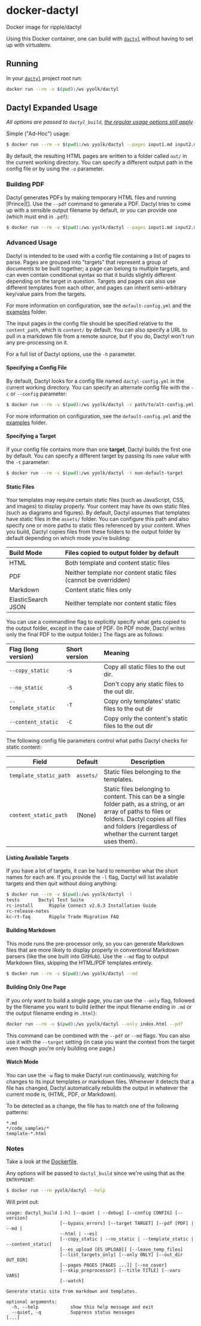 # docker-dactyl
Docker image for ripple/dactyl

Using this Docker container, one can build with [`dactyl`][dactyl] without
having to set up with virtualenv. 

## Running

In your [`dactyl`][dactyl] project root run:

```sh
docker run --rm -v $(pwd):/ws yyolk/dactyl
```

## Dactyl Expanded Usage

_All options are passed to `dactyl_build`, [the regular usage options still
apply][dactyl-usage]_

Simple ("Ad-Hoc") usage:

```sh
$ docker run --rm -v $(pwd):/ws yyolk/dactyl --pages input1.md input2.md
```

By default, the resulting HTML pages are written to a folder called `out/` in the current working directory. You can specify a different output path in the config file or by using the `-o` parameter.

### Building PDF

Dactyl generates PDFs by making temporary HTML files and running [Prince][]. Use the `--pdf` command to generate a PDF. Dactyl tries to come up with a sensible output filename by default, or you can provide one (which must end in `.pdf`):

```sh
$ docker run --rm -v $(pwd):/ws yyolk/dactyl --pages input1.md input2.md --pdf MyGuide.pdf
```

### Advanced Usage

Dactyl is intended to be used with a config file containing a list of pages to parse. Pages are grouped into "targets" that represent a group of documents to be built together; a page can belong to multiple targets, and can even contain conditional syntax so that it builds slightly different depending on the target in question. Targets and pages can also use different templates from each other, and pages can inherit semi-arbitrary key/value pairs from the targets.

For more information on configuration, see the `default-config.yml` and the [examples](examples/) folder.

The input pages in the config file should be specified relative to the `content_path`, which is `content/` by default. You can also specify a URL to pull in a markdown file from a remote source, but if you do, Dactyl won't run any pre-processing on it.

For a full list of Dactyl options, use the `-h` parameter.

#### Specifying a Config File

By default, Dactyl looks for a config file named `dactyl-config.yml` in the current working directory. You can specify an alternate config file with the `-c` or `--config` parameter:

```sh
$ docker run --rm -v $(pwd):/ws yyolk/dactyl -c path/to/alt-config.yml
```

For more information on configuration, see the `default-config.yml` and the [examples](examples/) folder.

#### Specifying a Target

If your config file contains more than one **target**, Dactyl builds the first one by default. You can specify a different target by passing its `name` value with the `-t` parameter:

```sh
$ docker run --rm -v $(pwd):/ws yyolk/dactyl -t non-default-target
```

#### Static Files

Your templates may require certain static files (such as JavaScript, CSS, and images) to display properly. Your content may have its own static files (such as diagrams and figures). By default, Dactyl assumes that templates have static files in the `assets/` folder. You can configure this path and also specify one or more paths to static files referenced by your content. When you build, Dactyl copies files from these folders to the output folder by default depending on which mode you're building:

| Build Mode         | Files copied to output folder by default                |
|:-------------------|:--------------------------------------------------------|
| HTML               | Both template and content static files                  |
| PDF                | Neither template nor content static files (cannot be overridden) |
| Markdown           | Content static files only                               |
| ElasticSearch JSON | Neither template nor content static files               |

You can use a commandline flag to explicitly specify what gets copied to the output folder, except in the case of PDF. (In PDF mode, Dactyl writes only the final PDF to the output folder.) The flags are as follows:

| Flag (long version) | Short version | Meaning                                |
|:--------------------|:--------------|:---------------------------------------|
| `--copy_static`     | `-s`          | Copy all static files to the out dir.  |
| `--no_static`       | `-S`          | Don't copy any static files to the out dir. |
| `--template_static` | `-T`          | Copy only templates' static files to the out dir |
| `--content_static`  | `-C`          | Copy only the content's static files to the out dir |

The following config file parameters control what paths Dactyl checks for static content:

| Field | Default | Description |
|---|---|---|
| `template_static_path` | `assets/` | Static files belonging to the templates. |
| `content_static_path` | (None) | Static files belonging to content. This can be a single folder path, as a string, or an array of paths to files or folders. Dactyl copies all files and folders (regardless of whether the current target uses them). |

#### Listing Available Targets

If you have a lot of targets, it can be hard to remember what the short names for each are. If you provide the `-l` flag, Dactyl will list available targets and then quit without doing anything:

```sh
$ docker run --rm -v $(pwd):/ws yyolk/dactyl -l
tests		Dactyl Test Suite
rc-install		Ripple Connect v2.6.3 Installation Guide
rc-release-notes		
kc-rt-faq		Ripple Trade Migration FAQ
```

#### Building Markdown

This mode runs the pre-processor only, so you can generate Markdown files that are more likely to display properly in conventional Markdown parsers (like the one built into GitHub). Use the `--md` flag to output Markdown files, skipping the HTML/PDF templates entirely.

```sh
$ docker run --rm -v $(pwd):/ws yyolk/dactyl --md
```

#### Building Only One Page

If you only want to build a single page, you can use the `--only` flag, followed by the filename you want to build (either the input filename ending in `.md` or the output filename ending in `.html`):

```sh
docker run --rm -v $(pwd):/ws yyolk/dactyl --only index.html --pdf
```

This command can be combined with the `--pdf` or `--md` flags. You can also use it with the `--target` setting (in case you want the context from the target even though you're only building one page.)

#### Watch Mode

You can use the `-w` flag to make Dactyl run continuously, watching for changes to its input templates or markdown files. Whenever it detects that a file has changed, Dactyl automatically rebuilds the output in whatever the current mode is, (HTML, PDF, or Markdown).

To be detected as a change, the file has to match one of the following patterns:

```
*.md
*/code_samples/*
template-*.html
```




### Notes

Take a look at the [Dockerfile](Dockerfile).

Any options will be passed to `dactyl_build` since we're using that as the
`ENTRYPOINT`:


```sh
$ docker run --rm yyolk/dactyl --help
```

Will print out:

```
usage: dactyl_build [-h] [--quiet | --debug] [--config CONFIG] [--version]
                    [--bypass_errors] [--target TARGET] [--pdf [PDF] | --md |
                    --html | --es]
                    [--copy_static | --no_static | --template_static | --content_static]
                    [--es_upload [ES_UPLOAD]] [--leave_temp_files]
                    [--list_targets_only] [--only ONLY] [--out_dir OUT_DIR]
                    [--pages PAGES [PAGES ...]] [--no_cover]
                    [--skip_preprocessor] [--title TITLE] [--vars VARS]
                    [--watch]

Generate static site from markdown and templates.

optional arguments:
  -h, --help            show this help message and exit
  --quiet, -q           Suppress status messages
[...]
```


[dactyl]: https://github.com/ripple/dactyl "Ripple/Dactyl"
[dactyl-usage]: https://github.com/ripple/dactyl/blob/master/README.md#usage
